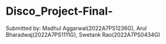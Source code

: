 # Disco_Project-Final-
Submitted by: Madhul Aggarwal(2022A7PS1236G), Arul Bharadwaj(2022A7PS1111G), Swetank Rao(2022A7PS0434G)
